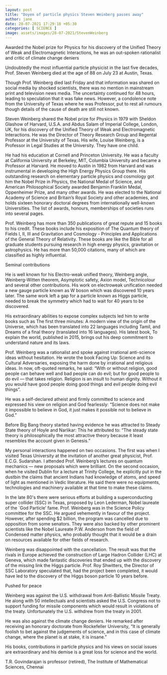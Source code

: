 ```yaml
---
layout: post
title: "Doyen of particle physics Steven Weinberg passes away"
author: jane 
date: 28-07-2021 17:29:18 +05:30 
categories: [ SCIENCE ] 
image: assets/images/28-07-2021/StevenWeinberg
---
```

Awarded the Nobel prize for Physics for his discovery of the Unified Theory of Weak and Electromagnetic Interactions, he was an out-spoken rationalist and critic of climate change deniers

Undoubtedly the most influential particle physicist in the last five decades, Prof. Steven Weinberg died at the age of 88 on July 23 at Austin, Texas.

Though Prof. Weinberg died last Friday and that information was shared on social media by shocked scientists, there was no mention in mainstream print and television news media. The uncertainty continued for 48 hours, leading to speculation that it was fake news. However, a condolence note from the University of Texas where he was Professor, put to rest all rumours though details of the cause of death are still not known.

Steven Weinberg shared the Nobel prize for Physics in 1979 with Sheldon Glashow of Harvard, U.S.A. and Abdus Salam of Imperial College, London, UK, for his discovery of the Unified Theory of Weak and Electromagnetic Interactions. He was the Director of Theory Research Group and Regental Professor at the University of Texas. His wife, Louise Weinberg, is a Professor in Legal Studies at the University. They have one child.

He had his education at Cornell and Princeton University. He was a faculty at California University at Berkeley, MIT, Columbia University and became a Professor at Harvard. He moved to Austin in 1982 from Harvard and was instrumental in developing the High Energy Physics Group there. His outstanding research on elementary particle physics and cosmology got him the Nobel Prize in Physics, the National Medal of Science, and American Philosophical Society awarded Benjamin Franklin Medal, Oppenheimer Prize, and many other awards. He was elected to the National Academy of Science and Britain’s Royal Society and other academies, and holds sixteen honorary doctoral degrees from internationally well-known Universities. The list of awards, honours, memberships of societies runs into several pages.

Prof. Weinberg has more than 350 publications of great repute and 15 books to his credit. These books include his exposition of The Quantum theory of Fields I, II, III and Gravitation and Cosmology - Principles and Applications of the General Theory of Relativity. These books are like the Bible for all graduate students pursuing research in high energy physics, gravitation or astrophysics. He has more than 50,000 citations, many of which are classified as highly influential.

Seminal contributions

He is well known for his Electro-weak unified theory, Weinberg angle, Weinberg-Witten theorem, Asymptotic safety, Axion model, Technicolour and several other contributions. His work on electroweak unification needed a new gauge particle known as W boson which was discovered 10 years later. The same work left a gap for a particle known as Higgs particle, needed to break the symmetry which had to wait for 40 years to be discovered.

His extraordinary abilities to expose complex subjects led him to write books such as The first three minutes: A modern view of the origin of the Universe, which has been translated into 22 languages including Tamil, and Dreams of a final theory (translated into 16 languages). His latest book, To explain the world, published in 2015, brings out his deep commitment to understand nature and its laws.

Prof. Weinberg was a rationalist and spoke against irrational anti-science ideas without hesitation. He wrote the book Facing Up: Science and its Cultural Adversaries, exposing the harm done by irrational and religious ideas. In now, oft-quoted remarks, he said: “With or without religion, good people can behave well and bad people can do evil; but for good people to do evil — that takes religion. Religion is an insult to human dignity. Without it you would have good people doing good things and evil people doing evil things”.

He was a self-declared atheist and firmly committed to science and expressed his view on religion and God fearlessly: “Science does not make it impossible to believe in God, it just makes it possible not to believe in God.”

Before Big Bang theory started having evidence he was attracted to Steady State theory of Hoyle and Narlikar: This he attributed to: “The steady state theory is philosophically the most attractive theory because it least resembles the account given in Genesis.”

My personal interactions happened on two occasions. The first was when I visited Texas University at the invitation of another great physicist, Prof. E.C.G. Sudarshan. I attended Prof. Weinberg’s lectures on quantum mechanics — new proposals which were brilliant. On the second occasion, when he visited Dublin for a lecture at Trinity College, he explicitly put in the dustbin the claims that ancient Indians had knowledge of atoms, and speed of light as mentioned in Vedic literature. He said there were no equipments, technologies and machinery available at that time to make these claims.

In the late 80's there were serious efforts at building a superconducting super collider (SSC) in Texas, proposed by Leon Lederman, Nobel laureate of the `God Particle’ fame. Prof. Weinberg was in the Science Policy committee for the SSC. He argued vehemently in favour of the project. However, after spending $2 billion, the program was cancelled due to opposition from some senators. They were also backed by other prominent scientists like the Nobel Laureate P.W. Anderson from the field of Condensed matter physics, who probably thought that it would be a drain on resources available for other fields of research.

Weinberg was disappointed with the cancellation. The result was that the rivals in Europe achieved the construction of Large Hadron Collider (LHC) at Geneva, which made fantastic discoveries that ended up with the discovery of the missing link the Higgs particle. Prof. Roy Shwitters, the Director of SSC Laboratory speculated that, had the project been completed, it would have led to the discovery of the Higgs boson particle 10 years before.

Pushed for peace

Weinberg was against the U.S. withdrawal from Anti-Ballistic Missile Treaty. He along with 50 intellectuals and scientists asked the U.S. Congress not to support funding for missile components which would result in violations of the treaty. Unfortunately the U.S. withdrew from the treaty in 2001.

He was also against the climate change deniers. He remarked after receiving an honorary doctorate from Rockefeller University, “It is generally foolish to bet against the judgements of science, and in this case of climate change, where the planet is at stake, it is insane.”

His books, contributions in particle physics and his views on social issues are extraordinary and his demise is a great loss for science and the world.

T.R. Govindarajan is professor (retired), The Institute of Mathematical Sciences, Chennai